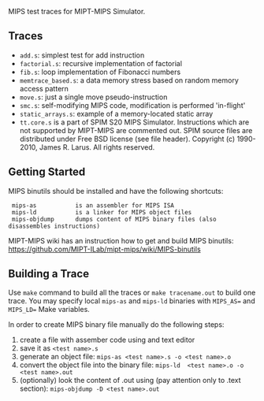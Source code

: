 MIPS test traces for MIPT-MIPS Simulator.


## Traces

* `add.s`: simplest test for add instruction
* `factorial.s`: recursive implementation of factorial
* `fib.s`: loop implementation of Fibonacci numbers
* `memtrace_based.s`: a data memory stress based on random memory access pattern
* `move.s`: just a single move pseudo-instruction
* `smc.s`: self-modifying MIPS code, modification is performed 'in-flight'
* `static_arrays.s`: example of a memory-located static array
* `tt.core.s` is a part of SPIM S20 MIPS Simulator. Instructions which are not supported by MIPT-MIPS are commented out. SPIM source files are distributed under Free BSD license (see file header). Copyright (c) 1990-2010, James R. Larus. All rights reserved.

## Getting Started

MIPS binutils should be installed and have the following shortcuts:

     mips-as           is an assembler for MIPS ISA
     mips-ld           is a linker for MIPS object files
     mips-objdump      dumps content of MIPS binary files (also disassembles instructions)

MIPT-MIPS wiki has an instruction how to get and build MIPS binutils: https://github.com/MIPT-ILab/mipt-mips/wiki/MIPS-binutils

## Building a Trace

Use `make` command to build all the traces or `make tracename.out` to build one trace. You may specify local `mips-as` and `mips-ld` binaries with `MIPS_AS=` and `MIPS_LD=` Make variables.

In order to create MIPS binary file manually do the following steps:

1. create a file with assember code using and text editor
2. save it as `<test name>.s`
3. generate an object file: `mips-as <test name>.s -o <test name>.o`
4. convert the object file into the binary file: `mips-ld  <test name>.o -o  <test name>.out`
5. (optionally) look the content of <test name>.out using (pay attention only to .text section): `mips-objdump -D <test name>.out`
